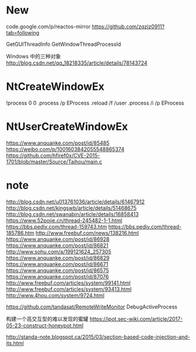 
# New

code.google.com/p/reactos-mirror
https://github.com/zqzjz0911?tab=following

GetGUIThreadInfo
GetWindowThreadProcessId



Windows 中的三种对象
http://blog.csdn.net/qq_18218335/article/details/78143724

# NtCreateWindowEx


!process 0 0
.process /p EProcess
.reload /f /user
.process /i /p EProcess
# NtUserCreateWindowEx
https://www.anquanke.com/post/id/85485
https://weibo.com/p/1001603842055548865374
https://github.com/hfiref0x/CVE-2015-1701/blob/master/Source/Taihou/main.c
# note
http://blog.csdn.net/u013761036/article/details/61467912
http://blog.csdn.net/kingswb/article/details/51468675
http://blog.csdn.net/swanabin/article/details/16858413
https://www.52pojie.cn/thread-245482-1-1.html
https://bbs.pediy.com/thread-159743.htm
https://bbs.pediy.com/thread-185786.htm
http://www.freebuf.com/news/138216.html
https://www.anquanke.com/post/id/86928
https://www.anquanke.com/post/id/86821
http://www.sohu.com/a/199121624_257305
https://www.anquanke.com/post/id/86829
https://www.anquanke.com/post/id/86671
https://www.anquanke.com/post/id/86575
https://www.anquanke.com/post/id/87076
http://www.freebuf.com/articles/system/99141.html
http://www.freebuf.com/articles/system/93413.html
http://www.4hou.com/system/9724.html

https://github.com/tandasat/RemoteWriteMonitor
DebugActiveProcess 

构建一个高交互型的难以发现的蜜罐
https://ipot.sec-wiki.com/article/2017-05-23-construct-honeypot.html




http://standa-note.blogspot.ca/2015/03/section-based-code-injection-and-its.html
